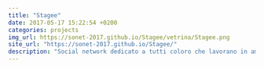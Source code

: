 ```yaml
---
title: "Stagee"
date: 2017-05-17 15:22:54 +0200
categories: projects
img_url: https://sonet-2017.github.io/Stagee/vetrina/Stagee.png
site_url: "https://sonet-2017.github.io/Stagee/"
description: "Social network dedicato a tutti coloro che lavorano in ambito teatrale, è una piattaforma che raccoglie eventi formativi e lavorativi, oltre a schede dei performer e degli eventi."
---
```


